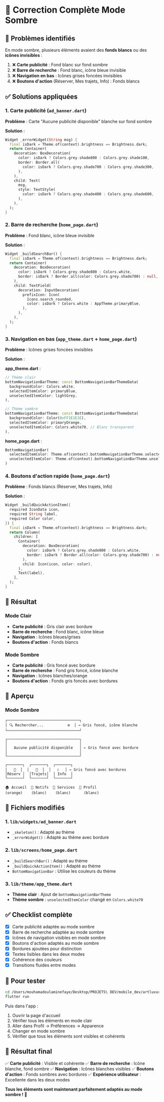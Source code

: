 # 🎨 Correction Complète Mode Sombre

## 🐛 Problèmes identifiés

En mode sombre, plusieurs éléments avaient des **fonds blancs** ou des **icônes invisibles** :

1. ❌ **Carte publicité** : Fond blanc sur fond sombre
2. ❌ **Barre de recherche** : Fond blanc, icône bleue invisible
3. ❌ **Navigation en bas** : Icônes grises foncées invisibles
4. ❌ **Boutons d'action** (Réserver, Mes trajets, Info) : Fonds blancs

## ✅ Solutions appliquées

### 1. Carte publicité (`ad_banner.dart`)

**Problème** : Carte "Aucune publicité disponible" blanche sur fond sombre

**Solution** :
```dart
Widget _errorWidget(String msg) {
  final isDark = Theme.of(context).brightness == Brightness.dark;
  return Container(
    decoration: BoxDecoration(
      color: isDark ? Colors.grey.shade800 : Colors.grey.shade100,
      border: Border.all(
        color: isDark ? Colors.grey.shade700 : Colors.grey.shade300,
      ),
    ),
    child: Text(
      msg,
      style: TextStyle(
        color: isDark ? Colors.grey.shade400 : Colors.grey.shade600,
      ),
    ),
  );
}
```

### 2. Barre de recherche (`home_page.dart`)

**Problème** : Fond blanc, icône bleue invisible

**Solution** :
```dart
Widget _buildSearchBar() {
  final isDark = Theme.of(context).brightness == Brightness.dark;
  return Container(
    decoration: BoxDecoration(
      color: isDark ? Colors.grey.shade800 : Colors.white,
      border: isDark ? Border.all(color: Colors.grey.shade700) : null,
    ),
    child: TextField(
      decoration: InputDecoration(
        prefixIcon: Icon(
          Icons.search_rounded,
          color: isDark ? Colors.white : AppTheme.primaryBlue,
        ),
      ),
    ),
  );
}
```

### 3. Navigation en bas (`app_theme.dart` + `home_page.dart`)

**Problème** : Icônes grises foncées invisibles

**Solution** :

**app_theme.dart** :
```dart
// Thème clair
bottomNavigationBarTheme: const BottomNavigationBarThemeData(
  backgroundColor: Colors.white,
  selectedItemColor: primaryBlue,
  unselectedItemColor: lightGrey,
),

// Thème sombre
bottomNavigationBarTheme: const BottomNavigationBarThemeData(
  backgroundColor: Color(0xFF1E1E1E),
  selectedItemColor: primaryOrange,
  unselectedItemColor: Colors.white70, // Blanc transparent
),
```

**home_page.dart** :
```dart
BottomNavigationBar(
  selectedItemColor: Theme.of(context).bottomNavigationBarTheme.selectedItemColor,
  unselectedItemColor: Theme.of(context).bottomNavigationBarTheme.unselectedItemColor,
)
```

### 4. Boutons d'action rapide (`home_page.dart`)

**Problème** : Fonds blancs (Réserver, Mes trajets, Info)

**Solution** :
```dart
Widget _buildQuickActionItem({
  required IconData icon,
  required String label,
  required Color color,
}) {
  final isDark = Theme.of(context).brightness == Brightness.dark;
  return Column(
    children: [
      Container(
        decoration: BoxDecoration(
          color: isDark ? Colors.grey.shade800 : Colors.white,
          border: isDark ? Border.all(color: Colors.grey.shade700) : null,
        ),
        child: Icon(icon, color: color),
      ),
      Text(label),
    ],
  );
}
```

## 🎨 Résultat

### Mode Clair
- **Carte publicité** : Gris clair avec bordure
- **Barre de recherche** : Fond blanc, icône bleue
- **Navigation** : Icônes bleues/grises
- **Boutons d'action** : Fonds blancs

### Mode Sombre
- **Carte publicité** : Gris foncé avec bordure
- **Barre de recherche** : Fond gris foncé, icône blanche
- **Navigation** : Icônes blanches/orange
- **Boutons d'action** : Fonds gris foncés avec bordures

## 📱 Aperçu

### Mode Sombre
```
┌─────────────────────────────────┐
│ 🔍 Rechercher...           ⚙️  │ ← Gris foncé, icône blanche
└─────────────────────────────────┘

┌─────────────────────────────────┐
│                                 │
│   Aucune publicité disponible   │ ← Gris foncé avec bordure
│                                 │
└─────────────────────────────────┘

┌───────┐  ┌───────┐  ┌───────┐
│   🎫  │  │   📅  │  │   ℹ️   │ ← Gris foncé avec bordures
│Réserv │  │Trajets│  │ Info  │
└───────┘  └───────┘  └───────┘

🏠 Accueil  🔔 Notifs  📱 Services  👤 Profil
(orange)    (blanc)    (blanc)      (blanc)
```

## 📝 Fichiers modifiés

### 1. `lib/widgets/ad_banner.dart`
- `_skeleton()` : Adapté au thème
- `_errorWidget()` : Adapté au thème avec bordure

### 2. `lib/screens/home_page.dart`
- `_buildSearchBar()` : Adapté au thème
- `_buildQuickActionItem()` : Adapté au thème
- `BottomNavigationBar` : Utilise les couleurs du thème

### 3. `lib/theme/app_theme.dart`
- **Thème clair** : Ajout de `bottomNavigationBarTheme`
- **Thème sombre** : `unselectedItemColor` changé en `Colors.white70`

## ✅ Checklist complète

- [x] Carte publicité adaptée au mode sombre
- [x] Barre de recherche adaptée au mode sombre
- [x] Icônes de navigation visibles en mode sombre
- [x] Boutons d'action adaptés au mode sombre
- [x] Bordures ajoutées pour distinction
- [x] Textes lisibles dans les deux modes
- [x] Cohérence des couleurs
- [x] Transitions fluides entre modes

## 🚀 Pour tester

```bash
cd /Users/mouhamadoulaminefaye/Desktop/PROJETS\ DEV/mobile_dev/artluxurybus
flutter run
```

Puis dans l'app :
1. Ouvrir la page d'accueil
2. Vérifier tous les éléments en mode clair
3. Aller dans Profil → Préférences → Apparence
4. Changer en mode sombre
5. Vérifier que tous les éléments sont visibles et cohérents

## 🎯 Résultat final

✅ **Carte publicité** : Visible et cohérente
✅ **Barre de recherche** : Icône blanche, fond sombre
✅ **Navigation** : Icônes blanches visibles
✅ **Boutons d'action** : Fonds sombres avec bordures
✅ **Expérience utilisateur** : Excellente dans les deux modes

**Tous les éléments sont maintenant parfaitement adaptés au mode sombre ! 🎉**
